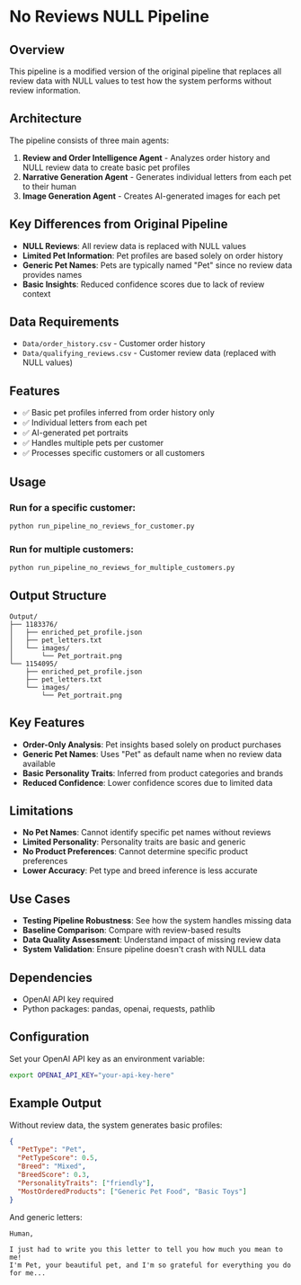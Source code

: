# No Reviews NULL Pipeline

## Overview
This pipeline is a modified version of the original pipeline that replaces all review data with NULL values to test how the system performs without review information.

## Architecture
The pipeline consists of three main agents:

1. **Review and Order Intelligence Agent** - Analyzes order history and NULL review data to create basic pet profiles
2. **Narrative Generation Agent** - Generates individual letters from each pet to their human
3. **Image Generation Agent** - Creates AI-generated images for each pet

## Key Differences from Original Pipeline
- **NULL Reviews**: All review data is replaced with NULL values
- **Limited Pet Information**: Pet profiles are based solely on order history
- **Generic Pet Names**: Pets are typically named "Pet" since no review data provides names
- **Basic Insights**: Reduced confidence scores due to lack of review context

## Data Requirements
- `Data/order_history.csv` - Customer order history
- `Data/qualifying_reviews.csv` - Customer review data (replaced with NULL values)

## Features
- ✅ Basic pet profiles inferred from order history only
- ✅ Individual letters from each pet
- ✅ AI-generated pet portraits
- ✅ Handles multiple pets per customer
- ✅ Processes specific customers or all customers

## Usage

### Run for a specific customer:
```bash
python run_pipeline_no_reviews_for_customer.py
```

### Run for multiple customers:
```bash
python run_pipeline_no_reviews_for_multiple_customers.py
```

## Output Structure
```
Output/
├── 1183376/
│   ├── enriched_pet_profile.json
│   ├── pet_letters.txt
│   └── images/
│       └── Pet_portrait.png
└── 1154095/
    ├── enriched_pet_profile.json
    ├── pet_letters.txt
    └── images/
        └── Pet_portrait.png
```

## Key Features
- **Order-Only Analysis**: Pet insights based solely on product purchases
- **Generic Pet Names**: Uses "Pet" as default name when no review data available
- **Basic Personality Traits**: Inferred from product categories and brands
- **Reduced Confidence**: Lower confidence scores due to limited data

## Limitations
- **No Pet Names**: Cannot identify specific pet names without reviews
- **Limited Personality**: Personality traits are basic and generic
- **No Product Preferences**: Cannot determine specific product preferences
- **Lower Accuracy**: Pet type and breed inference is less accurate

## Use Cases
- **Testing Pipeline Robustness**: See how the system handles missing data
- **Baseline Comparison**: Compare with review-based results
- **Data Quality Assessment**: Understand impact of missing review data
- **System Validation**: Ensure pipeline doesn't crash with NULL data

## Dependencies
- OpenAI API key required
- Python packages: pandas, openai, requests, pathlib

## Configuration
Set your OpenAI API key as an environment variable:
```bash
export OPENAI_API_KEY="your-api-key-here"
```

## Example Output
Without review data, the system generates basic profiles:
```json
{
  "PetType": "Pet",
  "PetTypeScore": 0.5,
  "Breed": "Mixed",
  "BreedScore": 0.3,
  "PersonalityTraits": ["friendly"],
  "MostOrderedProducts": ["Generic Pet Food", "Basic Toys"]
}
```

And generic letters:
```
Human,

I just had to write you this letter to tell you how much you mean to me! 
I'm Pet, your beautiful pet, and I'm so grateful for everything you do for me...
``` 